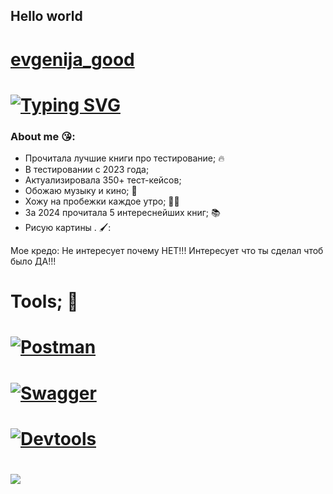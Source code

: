 ## Hello world
# [evgenija_good](https://github.com/evgenija_good/evgenija_good/blob/main/assets/video.gif)
# [![Typing SVG](https://readme-typing-svg.demolab.com?font=Fira+Code&pause=1000&color=EE8838&width=435&lines=I'm+QA+Engeneer+(manual))](https://git.io/typing-svg)
### About me 😘:
- Прочитала лучшие книги про тестирование; :fire:
- В тестировании с 2023 года;
- Актуализировала 350+ тест-кейсов;
- Обожаю музыку и кино; :musical_note:
- Хожу на пробежки каждое утро; 🏃‍♀️
- За 2024 прочитала 5 интереснейших книг; 📚
- Рисую картины . 🖌️:

Мое кредо: Не интересует почему НЕТ!!! Интересует что ты сделал чтоб было ДА!!!

# Tools; 🧰

# [![Postman](https://img.shields.io/badge/-Postman-000010?style=for-the-badge&logo=postman)](https://www.postman.com)
# [![Swagger](https://img.shields.io/badge/-Swagger-000010?style=for-the-badge&logo=Swagger)](https://www.Swagger.com)
# [![Devtools](https://img.shields.io/badge/-Devtools-000010?style=for-the-badge&logo=Devtools)](https://www.Devtools.com)

# ![](https://github-readme-stats.vercel.app/api?username=anuraghazra&show_icons=true&theme=radical)
